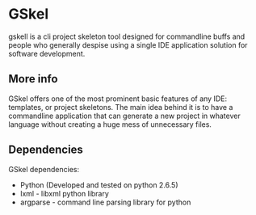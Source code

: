 GSkel
===============================================================================
gskell is a cli project skeleton tool designed for commandline buffs and people who
generally despise using a single IDE application solution for software development.

More info
------------------------------------------------------------------------------
GSkel offers one of the most prominent basic features of any IDE: templates, or
project skeletons. The main idea behind it is to have a commandline application
that can generate a new project in whatever language without creating a huge
mess of unnecessary files.

Dependencies
------------------------------------------------------------------------------
GSkel dependencies:

- Python (Developed and tested on python 2.6.5)
- lxml - libxml python library
- argparse - command line parsing library for python
